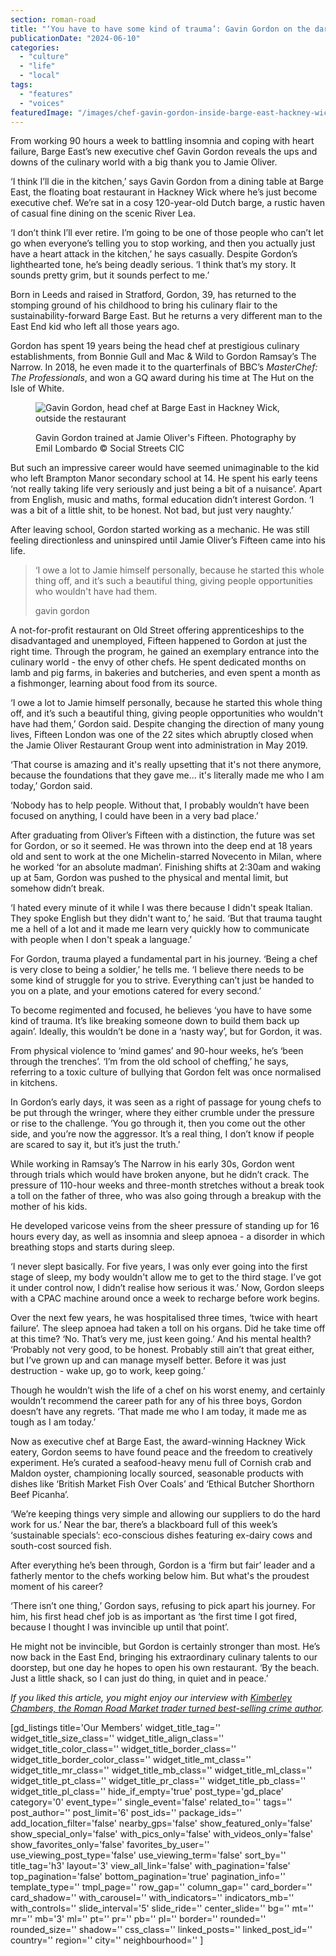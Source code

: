```yaml
---
section: roman-road
title: "‘You have to have some kind of trauma’: Gavin Gordon on the dark side of culinary success"
publicationDate: "2024-06-10"
categories: 
  - "culture"
  - "life"
  - "local"
tags: 
  - "features"
  - "voices"
featuredImage: "/images/chef-gavin-gordon-inside-barge-east-hackney-wick.jpg"
---
```


From working 90 hours a week to battling insomnia and coping with heart failure, Barge East’s new executive chef Gavin Gordon reveals the ups and downs of the culinary world with a big thank you to Jamie Oliver.

‘I think I’ll die in the kitchen,’ says Gavin Gordon from a dining table at Barge East, the floating boat restaurant in Hackney Wick where he’s just become executive chef. We’re sat in a cosy 120-year-old Dutch barge, a rustic haven of casual fine dining on the scenic River Lea.

‘I don’t think I’ll ever retire. I’m going to be one of those people who can’t let go when everyone’s telling you to stop working, and then you actually just have a heart attack in the kitchen,’ he says casually. Despite Gordon’s lighthearted tone, he’s being deadly serious. ‘I think that’s my story. It sounds pretty grim, but it sounds perfect to me.’ 

Born in Leeds and raised in Stratford, Gordon, 39, has returned to the stomping ground of his childhood to bring his culinary flair to the sustainability-forward Barge East. But he returns a very different man to the East End kid who left all those years ago.

Gordon has spent 19 years being the head chef at prestigious culinary establishments, from Bonnie Gull and Mac & Wild to Gordon Ramsay’s The Narrow. In 2018, he even made it to the quarterfinals of BBC’s _MasterChef: The Professionals_, and won a GQ award during his time at The Hut on the Isle of White.

<figure>

![Gavin Gordon, head chef at Barge East in Hackney Wick, outside the restaurant](images/chef-gavin-gordon-at-barge-east-hackney-wick-1024x683.jpg)

<figcaption>

Gavin Gordon trained at Jamie Oliver's Fifteen. Photography by Emil Lombardo © Social Streets CIC

</figcaption>

</figure>

But such an impressive career would have seemed unimaginable to the kid who left Brampton Manor secondary school at 14. He spent his early teens ‘not really taking life very seriously and just being a bit of a nuisance’. Apart from English, music and maths, formal education didn’t interest Gordon. ‘I was a bit of a little shit, to be honest. Not bad, but just very naughty.’

After leaving school, Gordon started working as a mechanic. He was still feeling directionless and uninspired until Jamie Oliver’s Fifteen came into his life. 

> ‘I owe a lot to Jamie himself personally, because he started this whole thing off, and it’s such a beautiful thing, giving people opportunities who wouldn't have had them.
> 
> gavin gordon

A not-for-profit restaurant on Old Street offering apprenticeships to the disadvantaged and unemployed, Fifteen happened to Gordon at just the right time. Through the program, he gained an exemplary entrance into the culinary world - the envy of other chefs. He spent dedicated months on lamb and pig farms, in bakeries and butcheries, and even spent a month as a fishmonger, learning about food from its source.

‘I owe a lot to Jamie himself personally, because he started this whole thing off, and it’s such a beautiful thing, giving people opportunities who wouldn't have had them,’ Gordon said. Despite changing the direction of many young lives, Fifteen London was one of the 22 sites which abruptly closed when the Jamie Oliver Restaurant Group went into administration in May 2019.

‘That course is amazing and it's really upsetting that it's not there anymore, because the foundations that they gave me… it's literally made me who I am today,’ Gordon said. 

‘Nobody has to help people. Without that, I probably wouldn’t have been focused on anything, I could have been in a very bad place.’ 

After graduating from Oliver’s Fifteen with a distinction, the future was set for Gordon, or so it seemed. He was thrown into the deep end at 18 years old and sent to work at the one Michelin-starred Novecento in Milan, where he worked ‘for an absolute madman’. Finishing shifts at 2:30am and waking up at 5am, Gordon was pushed to the physical and mental limit, but somehow didn’t break.

‘I hated every minute of it while I was there because I didn't speak Italian. They spoke English but they didn't want to,’ he said. ‘But that trauma taught me a hell of a lot and it made me learn very quickly how to communicate with people when I don't speak a language.’

For Gordon, trauma played a fundamental part in his journey. ‘Being a chef is very close to being a soldier,’ he tells me. ‘I believe there needs to be some kind of struggle for you to strive. Everything can’t just be handed to you on a plate, and your emotions catered for every second.’

To become regimented and focused, he believes ‘you have to have some kind of trauma. It’s like breaking someone down to build them back up again’. Ideally, this wouldn’t be done in a ‘nasty way’, but for Gordon, it was.

From physical violence to ‘mind games’ and 90-hour weeks, he’s ‘been through the trenches’. ‘I’m from the old school of cheffing,’ he says, referring to a toxic culture of bullying that Gordon felt was once normalised in kitchens.

In Gordon’s early days, it was seen as a right of passage for young chefs to be put through the wringer, where they either crumble under the pressure or rise to the challenge. ‘You go through it, then you come out the other side, and you’re now the aggressor. It’s a real thing, I don’t know if people are scared to say it, but it’s just the truth.’

While working in Ramsay’s The Narrow in his early 30s, Gordon went through trials which would have broken anyone, but he didn’t crack. The pressure of 110-hour weeks and three-month stretches without a break took a toll on the father of three, who was also going through a breakup with the mother of his kids.

He developed varicose veins from the sheer pressure of standing up for 16 hours every day, as well as insomnia and sleep apnoea - a disorder in which breathing stops and starts during sleep.

‘I never slept basically. For five years, I was only ever going into the first stage of sleep, my body wouldn't allow me to get to the third stage. I’ve got it under control now, I didn’t realise how serious it was.’ Now, Gordon sleeps with a CPAC machine around once a week to recharge before work begins.

Over the next few years, he was hospitalised three times, ‘twice with heart failure’. The sleep apnoea had taken a toll on his organs. Did he take time off at this time? ‘No. That’s very me, just keen going.’ And his mental health? ‘Probably not very good, to be honest. Probably still ain’t that great either, but I’ve grown up and can manage myself better. Before it was just destruction - wake up, go to work, keep going.’

Though he wouldn’t wish the life of a chef on his worst enemy, and certainly wouldn’t recommend the career path for any of his three boys, Gordon doesn’t have any regrets. ‘That made me who I am today, it made me as tough as I am today.’ 

Now as executive chef at Barge East, the award-winning Hackney Wick eatery, Gordon seems to have found peace and the freedom to creatively experiment. He’s curated a seafood-heavy menu full of Cornish crab and Maldon oyster, championing locally sourced, seasonable products with dishes like ‘British Market Fish Over Coals’ and ‘Ethical Butcher Shorthorn Beef Picanha’.

‘We’re keeping things very simple and allowing our suppliers to do the hard work for us.’ Near the bar, there’s a blackboard full of this week’s ‘sustainable specials’: eco-conscious dishes featuring ex-dairy cows and south-cost sourced fish.

After everything he’s been through, Gordon is a ‘firm but fair’ leader and a fatherly mentor to the chefs working below him. But what's the proudest moment of his career? 

‘There isn’t one thing,’ Gordon says, refusing to pick apart his journey. For him, his first head chef job is as important as ‘the first time I got fired, because I thought I was invincible up until that point’.

He might not be invincible, but Gordon is certainly stronger than most. He’s now back in the East End, bringing his extraordinary culinary talents to our doorstep, but one day he hopes to open his own restaurant. ‘By the beach. Just a little shack, so I can just do thing, in quiet and in peace.’

_If you liked this article, you might enjoy our interview with_ [_Kimberley Chambers, the Roman Road Market trader turned best-selling crime author_](https://romanroadlondon.com/kimberley-chambers-east-end-crime-author-the-brothers/)_._

\[gd\_listings title='Our Members' widget\_title\_tag='' widget\_title\_size\_class='' widget\_title\_align\_class='' widget\_title\_color\_class='' widget\_title\_border\_class='' widget\_title\_border\_color\_class='' widget\_title\_mt\_class='' widget\_title\_mr\_class='' widget\_title\_mb\_class='' widget\_title\_ml\_class='' widget\_title\_pt\_class='' widget\_title\_pr\_class='' widget\_title\_pb\_class='' widget\_title\_pl\_class='' hide\_if\_empty='true' post\_type='gd\_place' category='0' event\_type='' single\_event='false' related\_to='' tags='' post\_author='' post\_limit='6' post\_ids='' package\_ids='' add\_location\_filter='false' nearby\_gps='false' show\_featured\_only='false' show\_special\_only='false' with\_pics\_only='false' with\_videos\_only='false' show\_favorites\_only='false' favorites\_by\_user='' use\_viewing\_post\_type='false' use\_viewing\_term='false' sort\_by='' title\_tag='h3' layout='3' view\_all\_link='false' with\_pagination='false' top\_pagination='false' bottom\_pagination='true' pagination\_info='' template\_type='' tmpl\_page='' row\_gap='' column\_gap='' card\_border='' card\_shadow='' with\_carousel='' with\_indicators='' indicators\_mb='' with\_controls='' slide\_interval='5' slide\_ride='' center\_slide='' bg='' mt='' mr='' mb='3' ml='' pt='' pr='' pb='' pl='' border='' rounded='' rounded\_size='' shadow='' css\_class='' linked\_posts='' linked\_post\_id='' country='' region='' city='' neighbourhood='' \]
